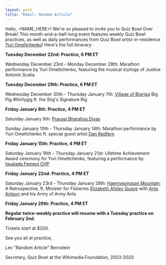 ```yaml
---
layout: post
title: "Email: Random Article"
---
```


Hello, \<NAME_HERE>! We're so pleased to invite you to Quiz Bowl Over Break! This month-and-a-half-long event features weekly Quiz Bowl practices, as well as daily performances from Quiz Bowl artist-in-residence [Yuri Omeltchenko](https://en.wikipedia.org/wiki/Yuri_Omeltchenko)! Here's the full itinerary:

**Tuesday December 22nd: Practice, 6 PM ET**

Wednesday December 23rd - Monday December 28th: Marathon performance by Yuri Omeltchenko, featuring the musical stylings of Justice Antonin Scalia

**Tuesday December 29th: Practice, 6 PM ET**

Wednesday December 30th - Thursday January 7th: [Village of Bigrigg](https://en.wikipedia.org/wiki/Bigrigg) Big Pig Whirlygig ft. the Stig's Signature Rig

**Friday January 8th: Practice, 4 PM ET**

Saturday January 9th: [Pravasi Bharatiya Divas](https://en.wikipedia.org/wiki/Pravasi_Bharatiya_Divas)

Sunday January 10th - Thursday January 14th: Marathon performance by Yuri Omeltchenko ft. special guest artist [Dan Redfern](https://en.wikipedia.org/wiki/Dan_Redfern)

**Friday January 15th: Practice, 4 PM ET**

Saturday January 16th - Thursday January 21st: Lifetime Achievement Award ceremony for Yuri Omeltchenko, featuring a performance by [Igualada Femení CHP](https://en.wikipedia.org/wiki/Igualada_HC)

**Friday January 22nd: Practice, 4 PM ET**

Saturday January 23rd - Thursday January 28th: [Haemyeongsan Mountain](https://en.wikipedia.org/wiki/Haemyeongsan): A Retrospective, ft. Minister for Fisheries [Elizabeth Afoley Quaye](https://en.wikipedia.org/wiki/Elizabeth_Afoley_Quaye) with [Ants Antson](https://en.wikipedia.org/wiki/Ants_Antson) and his Army of Army Ants

**Friday January 29th: Practice, 4 PM ET**

**Regular twice-weekly practice will resume with a Tuesday practice on February 2nd.**

Tickets start at $200.

See you all at practice,

Lev "Random Article" Bernstein

Secretary, Quiz Bowl at the Wikimedia Foundation, 2003-2020